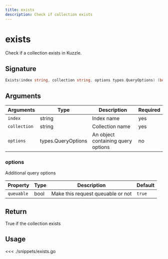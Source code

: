 ```yaml
---
title: exists
description: Check if collection exists
---
```


# exists

Check if a collection exists in Kuzzle.

## Signature

```go
Exists(index string, collection string, options types.QueryOptions) (bool, error)
```

## Arguments

| Arguments    | Type               | Description                        | Required |
| ------------ | ------------------ | ---------------------------------- | -------- |
| `index`      | string             | Index name                         | yes      |
| `collection` | string             | Collection name                    | yes      |
| `options`    | types.QueryOptions | An object containing query options | no       |

### **options**

Additional query options

| Property   | Type | Description                       | Default |
| ---------- | ---- | --------------------------------- | ------- |
| `queuable` | bool | Make this request queuable or not | `true`  |

## Return

True if the collection exists

## Usage

<<< ./snippets/exists.go
